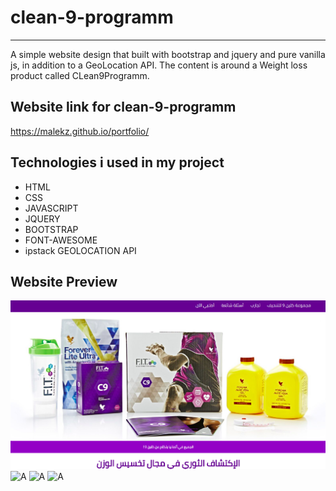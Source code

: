# clean-9-programm

------------------------

A simple website design that built with bootstrap and jquery and pure vanilla js, in addition to a GeoLocation API. The content is around a Weight loss product called CLean9Programm.



 Website link for clean-9-programm
------------------------------
https://malekz.github.io/portfolio/


Technologies i used in my project
----------------------------------

* HTML
* CSS
* JAVASCRIPT
* JQUERY
* BOOTSTRAP
* FONT-AWESOME
* ipstack GEOLOCATION API

 Website Preview
-----------------

![A](assets/images/preview-1.png)
![A](assets/images/preview-2.png)
![A](assets/images/preview-3.png)
![A](assets/images/preview-4.png)
